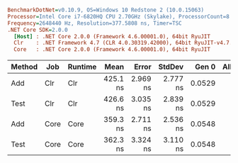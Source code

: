 ``` ini

BenchmarkDotNet=v0.10.9, OS=Windows 10 Redstone 2 (10.0.15063)
Processor=Intel Core i7-6820HQ CPU 2.70GHz (Skylake), ProcessorCount=8
Frequency=2648440 Hz, Resolution=377.5808 ns, Timer=TSC
.NET Core SDK=2.0.0
  [Host] : .NET Core 2.0.0 (Framework 4.6.00001.0), 64bit RyuJIT
  Clr    : .NET Framework 4.7 (CLR 4.0.30319.42000), 64bit RyuJIT-v4.7.2102.0
  Core   : .NET Core 2.0.0 (Framework 4.6.00001.0), 64bit RyuJIT


```
 | Method |  Job | Runtime |     Mean |    Error |   StdDev |  Gen 0 | Allocated |
 |------- |----- |-------- |---------:|---------:|---------:|-------:|----------:|
 |    Add |  Clr |     Clr | 425.1 ns | 2.969 ns | 2.777 ns | 0.0529 |     224 B |
 |   Test |  Clr |     Clr | 426.6 ns | 3.035 ns | 2.839 ns | 0.0529 |     224 B |
 |    Add | Core |    Core | 359.3 ns | 2.711 ns | 2.536 ns | 0.0548 |     232 B |
 |   Test | Core |    Core | 362.3 ns | 3.324 ns | 3.110 ns | 0.0548 |     232 B |
